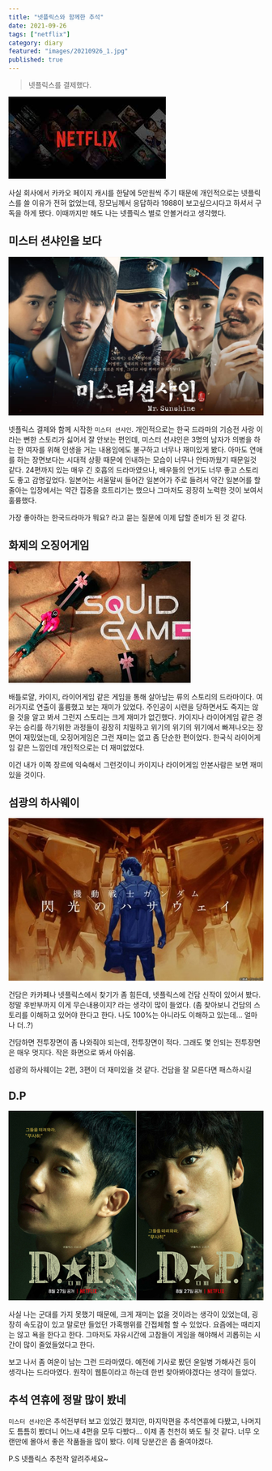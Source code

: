```yaml
---
title: "넷플릭스와 함께한 추석"
date: 2021-09-26
tags: ["netflix"]
category: diary
featured: "images/20210926_1.jpg"
published: true
---
```


> 넷플릭스를 결제했다.

![images/20210926.jpg](images/20210926.jpg)

사실 회사에서 카카오 페이지 캐시를 한달에 5만원씩 주기 때문에 개인적으로는
넷플릭스를 쓸 이유가 전혀 없었는데, 장모님께서 응답하라 1988이 보고싶으시다고 하셔서
구독을 하게 됐다. 이때까지만 해도 나는 넷플릭스 별로 안볼거라고 생각했다.


## 미스터 션샤인을 보다

![images/20210926_1.jpg](images/20210926_1.jpg)

넷플릭스 결제와 함께 시작한 `미스터 션샤인`.
개인적으로는 한국 드라마의 기승전 사랑 이라는 뻔한 스토리가 싫어서 잘 안보는 편인데,
미스터 션샤인은 3명의 남자가 의병을 하는 한 여자를 위해 인생을 거는 내용임에도 불구하고 너무나 재미있게 봤다. 아마도 연애를 하는 장면보다는 시대적 상황 때문에 인내하는 모습이 너무나 안타까웠기 때문일것 같다. 24편까지 있는 매우 긴 호흡의 드라마였으나, 배우들의 연기도 너무 좋고 스토리도 좋고 감명깊었다. 일본어는 서울말씨 들어간 일본어가 주로 들려서 약간 일본어를 할 줄아는 입장에서는 약간 집중을 흐트리기는 했으나 그마저도 굉장히 노력한 것이 보여서 훌륭했다.

가장 좋아하는 한국드라마가 뭐요? 라고 묻는 질문에 이제 답할 준비가 된 것 같다.

## 화제의 오징어게임

![images/20210926_2.jpg](images/20210926_2.jpg)

배틀로얄, 카이지, 라이어게임 같은 게임을 통해 살아남는 류의 스토리의 드라마이다. 여러가지로 연출이 훌륭했고 보는 재미가 있었다. 주인공이 시련을 당하면서도 죽지는 않을 것을 알고 봐서 그런지 스토리는 크게 재미가 없긴했다. 카이지나 라이어게임 같은 경우는 승리를 하기위한 과정들이 굉장히 치밀하고 위기의 위기의 위기에서 빠져나오는 장면이 재밌었는데, 오징어게임은 그런 재미는 없고 좀 단순한 편이었다. 한국식 라이어게임 같은 느낌인데 개인적으로는 더 재미없었다.

이건 내가 이쪽 장르에 익숙해서 그런것이니 카이지나 라이어게임 안본사람은 보면 재미있을 것이다.

## 섬광의 하사웨이

![images/20210926_3.jpg](images/20210926_3.jpg)

건담은 카카페나 넷플릭스에서 찾기가 좀 힘든데, 넷플릭스에 건담 신작이 있어서 봤다. 정말 후반부까지 이게 무슨내용이지? 라는 생각이 많이 들었다. (좀 찾아보니 건담의 스토리를 이해하고 있어야 한다고 한다. 나도 100%는 아니라도 이해하고 있는데... 얼마나 더..?)

건담하면 전투장면이 좀 나와줘야 되는데, 전투장면이 적다. 그래도 몇 안되는 전투장면은 매우 멋지다. 작은 화면으로 봐서 아쉬움.

섬광의 하사웨이는 2편, 3편이 더 재미있을 것 같다. 건담을 잘 모른다면 패스하시길

## D.P

![images/20210926_4.jpg](images/20210926_4.jpg)

사실 나는 군대를 가지 못했기 때문에, 크게 재미는 없을 것이라는 생각이 있었는데, 굉장히 속도감이 있고 말로만 들었던 가혹행위를 간접체험 할 수 있었다. 요즘에는 때리지는 않고 욕을 한다고 한다. 그마저도 자유시간에 고참들이 게임을 해야해서 괴롭히는 시간이 많이 줄었들었다고 한다.

보고 나서 좀 여운이 남는 그런 드라마였다. 예전에 기사로 봤던 윤일병 가해사건 등이 생각나는 드라마였다. 원작이 웹툰이라고 하는데 한번 찾아봐야겠다는 생각이 들었다.

## 추석 연휴에 정말 많이 봤네

`미스터 션샤인`은 추석전부터 보고 있었긴 했지만, 마지막편을 추석연휴에 다봤고, 나머지도 틈틈히 봤더니 어느새 4편을 모두 다봤다... 이제 좀 천천히 봐도 될 것 같다. 너무 오랜만에 몰아서 좋은 작품들을 많이 봤다. 이제 당분간은 좀 줄여야겠다.


P.S 넷플릭스 추천작 알려주세요~
